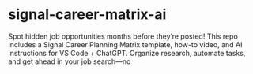 # signal-career-matrix-ai
Spot hidden job opportunities months before they’re posted! This repo includes a Signal Career Planning Matrix template, how-to video, and AI instructions for VS Code + ChatGPT. Organize research, automate tasks, and get ahead in your job search—no
